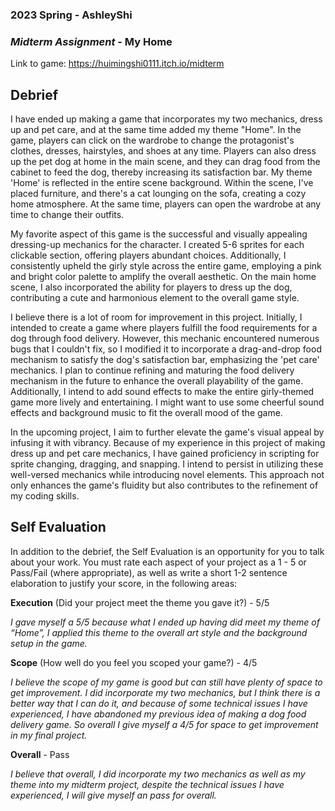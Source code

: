 ### **2023 Spring** - AshleyShi
### *Midterm Assignment* - My Home
Link to game: https://huimingshi0111.itch.io/midterm


## **Debrief**
I have ended up making a game that incorporates my two mechanics, dress up and pet care, and at the same time added my theme "Home". In the game, players can click on the wardrobe to change the protagonist's clothes, dresses, hairstyles, and shoes at any time. Players can also dress up the pet dog at home in the main scene, and they can drag food from the cabinet to feed the dog, thereby increasing its satisfaction bar. My theme 'Home' is reflected in the entire scene background. Within the scene, I've placed furniture, and there's a cat lounging on the sofa, creating a cozy home atmosphere. At the same time, players can open the wardrobe at any time to change their outfits.

My favorite aspect of this game is the successful and visually appealing dressing-up mechanics for the character. I created 5-6 sprites for each clickable section, offering players abundant choices. Additionally, I consistently upheld the girly style across the entire game, employing a pink and bright color palette to amplify the overall aesthetic. On the main home scene, I also incorporated the ability for players to dress up the dog, contributing a cute and harmonious element to the overall game style.

I believe there is a lot of room for improvement in this project. Initially, I intended to create a game where players fulfill the food requirements for a dog through food delivery. However, this mechanic encountered numerous bugs that I couldn't fix, so I modified it to incorporate a drag-and-drop food mechanism to satisfy the dog's satisfaction bar, emphasizing the 'pet care' mechanics. I plan to continue refining and maturing the food delivery mechanism in the future to enhance the overall playability of the game. Additionally, I intend to add sound effects to make the entire girly-themed game more lively and entertaining. I might want to use some cheerful sound effects and background music to fit the overall mood of the game.

In the upcoming project, I aim to further elevate the game's visual appeal by infusing it with vibrancy. Because of my experience in this project of making dress up and pet care mechanics, I have gained proficiency in scripting for sprite changing, dragging, and snapping. I intend to persist in utilizing these well-versed mechanics while introducing novel elements. This approach not only enhances the game's fluidity but also contributes to the refinement of my coding skills.



## **Self Evaluation**
In addition to the debrief, the Self Evaluation is an opportunity for you to talk about your work. You must rate each aspect of your project as a 1 - 5 or Pass/Fail (where appropriate), as well as write a short 1-2 sentence elaboration to justify your score, in the following areas:


**Execution** (Did your project meet the theme you gave it?) - 5/5

*I gave myself a 5/5 because what I ended up having did meet my theme of “Home”, I applied this theme to the overall art style and the background setup in the game.*


**Scope** (How well do you feel you scoped your game?) - 4/5


*I believe the scope of my game is good but can still have plenty of space to get improvement. I did incorporate my two mechanics, but I think there is a better way that I can do it, and because of some technical issues I have experienced, I have abandoned my previous idea of making a dog food delivery game. So overall I give myself a 4/5 for space to get improvement in my final project.*


**Overall** - Pass


*I believe that overall, I did incorporate my two mechanics as well as my theme into my midterm project, despite the technical issues I have experienced, I will give myself an pass for overall.*
